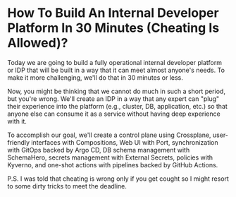 # How To Build An Internal Developer Platform In 30 Minutes (Cheating Is Allowed)?

Today we are going to build a fully operational internal developer platform or IDP that will be built in a way that it can meet almost anyone's needs. To make it more challenging, we'll do that in 30 minutes or less.

Now, you might be thinking that we cannot do much in such a short period, but you're wrong. We'll create an IDP in a way that any expert can "plug" their experience into the platform (e.g., cluster, DB, application, etc.) so that anyone else can consume it as a service without having deep experience with it.

To accomplish our goal, we'll create a control plane using Crossplane, user-friendly interfaces with Compositions, Web UI with Port, synchronization with GitOps backed by Argo CD, DB schema management with SchemaHero, secrets management with External Secrets, policies with Kyverno, and one-shot actions with pipelines backed by GitHub Actions.

P.S. I was told that cheating is wrong only if you get cought so I might resort to some dirty tricks to meet the deadline.
